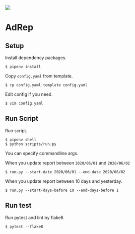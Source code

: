 ![](https://github.com/frust-inc/AdRep/workflows/AdRep/badge.svg)

# AdRep

## Setup

Install dependency packages.

```
$ pipenv install
```

Copy `config.yaml` from template.

```
$ cp config.yaml.template config.yaml
```

Edit config if you need.

```
$ vim config.yaml
```

## Run Script

Run script.

```
$ pipenv shell
$ python scripts/run.py
```

You can specify commandline args.

When you update report between `2020/06/01` and `2020/06/02`

```
$ run.py --start-date 2020/06/01 --end-date 2020/06/02
```

When you update report between 10 days and yesterday.

```
$ run.py --start-days-before 10 --end-days-before 1
```

## Run test

Run pytest and lint by flake8.

```
$ pytest --flake8
```
